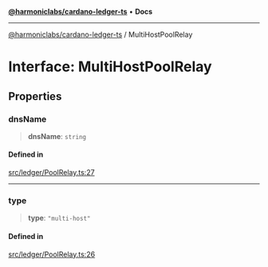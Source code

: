 [**@harmoniclabs/cardano-ledger-ts**](../README.md) • **Docs**

***

[@harmoniclabs/cardano-ledger-ts](../globals.md) / MultiHostPoolRelay

# Interface: MultiHostPoolRelay

## Properties

### dnsName

> **dnsName**: `string`

#### Defined in

[src/ledger/PoolRelay.ts:27](https://github.com/HarmonicLabs/cardano-ledger-ts/blob/94dd590ffe94133126b0d8d49920fc7b002e1975/src/ledger/PoolRelay.ts#L27)

***

### type

> **type**: `"multi-host"`

#### Defined in

[src/ledger/PoolRelay.ts:26](https://github.com/HarmonicLabs/cardano-ledger-ts/blob/94dd590ffe94133126b0d8d49920fc7b002e1975/src/ledger/PoolRelay.ts#L26)
